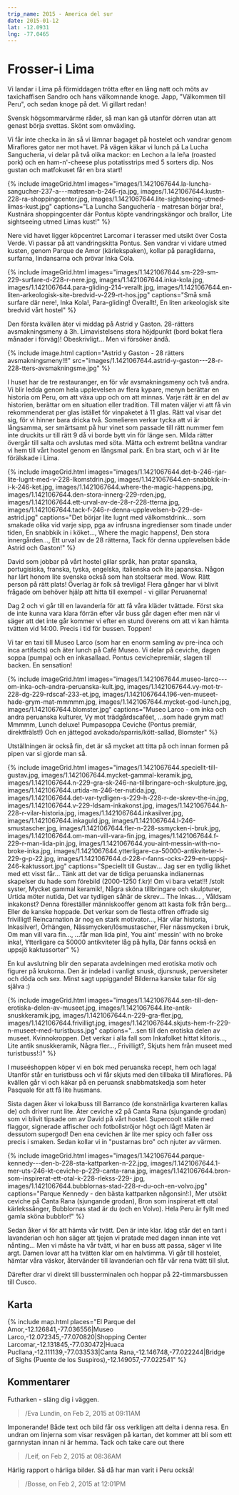 ```yaml
---
trip_name: 2015 - America del sur
date: 2015-01-12
lat: -12.0931
lng: -77.0465
---
```


# Frosser-i Lima

Vi landar i Lima på förmiddagen trötta efter en lång natt och möts av taxichaffisen Sandro och hans välkomnande knoge. Japp, "Välkommen till Peru", och sedan knoge på det. Vi gillart redan!

Svensk högsommarvärme råder, så man kan gå utanför dörren utan att genast börja svettas. Skönt som omväxling.

Vi får inte checka in än så vi lämnar bagaget på hostelet och vandrar genom Miraflores gator ner mot havet. På vägen käkar vi lunch på La Lucha Sangucheria, vi delar på två olika mackor: en Lechon a la leña (roasted pork) och en ham-n'-cheese plus potatisstrips med 5 sorters dip. Nos gustan och matfokuset får en bra start!

{% include imageGrid.html
  images="images/1.1421067644.la-luncha-sangucher-237-a---matresan-b-246-rja.jpg, images/1.1421067644.kustn-228-ra-shoppingcenter.jpg, images/1.1421067644.lite-sightseeing-utmed-limas-kust.jpg"
  captions="La Luncha Sanguchería - matresan börjar bra!, Kustnära shoppingcenter där Pontus köpte vandringskängor och brallor, Lite sightseeing utmed Limas kust!"
%}

Nere vid havet ligger köpcentret Larcomar i terasser med utsikt över Costa Verde. Vi passar på att vandringskitta Pontus. Sen vandrar vi vidare utmed kusten, genom Parque de Amor (kärlekspaken), kollar på paraglidarna, surfarna, lindansarna och prövar Inka Cola.

{% include imageGrid.html
  images="images/1.1421067644.sm-229-sm-229-surfare-d-228-r-nere.jpg, images/1.1421067644.inka-kola.jpg, images/1.1421067644.para-gliding-214-verallt.jpg, images/1.1421067644.en-liten-arkeologisk-site-bredvid-v-229-rt-hos.jpg"
  captions="Små små surfare där nere!, Inka Kola!, Para-gliding! Överallt!, En liten arkeologisk site bredvid vårt hostel"
%}

Den första kvällen äter vi middag på Astrid y Gaston. 28-rätters avsmakningsmeny á 3h. Limavistelsens stora höjdpunkt (bord bokat flera månader i förväg)! Obeskrivligt... Men vi försöker ändå.

{% include image.html caption="Astrid y Gaston - 28 rätters avsmakningsmeny!!!" src="images/1.1421067644.astrid-y-gaston---28-r-228-tters-avsmakningsme.jpg" %}

I huset har de tre restauranger, en för vår avsmakningsmeny och två andra. Vi blir ledda genom hela upplevelsen av flera kypare, menyn berättar en historia om Peru, om att växa upp och om att minnas. Varje rätt är en del av historien, berättar om en situation eller tradition. Till maten väljer vi att få vin rekommenderat per glas istället för vinpaketet á 11 glas. Rätt val visar det sig, för vi hinner bara dricka två. Somelieren verkar tycka att vi är långsamma, ser smärtsamt på hur vinet som passade till rätt nummer fem inte druckits ur till rätt 9 då vi borde bytt vin för länge sen. Milda rätter övergår till salta och avslutas med söta. Mätta och extremt belåtna vandrar vi hem till vårt hostel genom en långsmal park. En bra start, och vi är lite förälskade i Lima.

{% include imageGrid.html
  images="images/1.1421067644.det-b-246-rjar-lite-lugnt-med-v-228-lkomstdrin.jpg, images/1.1421067644.en-snabbkik-in-i-k-246-ket.jpg, images/1.1421067644.where-the-magic-happens.jpg, images/1.1421067644.den-stora-innerg-229-rden.jpg, images/1.1421067644.ett-urval-av-de-28-r-228-tterna.jpg, images/1.1421067644.tack-f-246-r-denna-upplevelsen-b-229-de-astrid.jpg"
  captions="Det börjar lite lugnt med välkomstdrink... som smakade olika vid varje sipp, pga av infrusna ingredienser som tinade under tiden, En snabbkik in i köket..., Where the magic happens!, Den stora innergården..., Ett urval av de 28 rätterna, Tack för denna upplevelsen både Astrid och Gaston!"
%}

David som jobbar på vårt hostel gillar språk, han pratar spanska, portugisiska, franska, tyska, engelska, italienska och lite japanska. Någon har lärt honom lite svenska också som han stoltserar med. Wow. Rätt person på rätt plats! Överlag är folk så trevliga! Flera gånger har vi blivit frågade om behöver hjälp att hitta till exempel - vi gillar Peruanerna!

Dag 2 och vi går till en lavandería för att få våra kläder tvättade. Först ska de inte kunna vara klara förrän efter vår buss går dagen efter men när vi säger att det inte går kommer vi efter en stund överens om att vi kan hämta tvätten vid 14:00. Precis i tid för bussen. Toppen!

Vi tar en taxi till Museo Larco (som har en enorm samling av pre-inca och inca artifacts) och äter lunch på Café Museo. Vi delar på ceviche, dagen soppa (pumpa) och en inkasallaad. Pontus cevichepremiär, slagen till backen. En sensation!

{% include imageGrid.html
  images="images/1.1421067644.museo-larco---om-inka-och-andra-peruanska-kult.jpg, images/1.1421067644.vy-mot-tr-228-dg-229-rdscaf-233-et.jpg, images/1.1421067644.196-ven-museet-hade-grym-mat-mmmmm.jpg, images/1.1421067644.mycket-god-lunch.jpg, images/1.1421067644.blomster.jpg"
  captions="Museo Larco - om inka och andra peruanska kulturer, Vy mot trädgårdscaféet, ...som hade grym mat! Mmmmm, Lunch deluxe! Pumpasoppa Ceviche (Pontus premiär, direktfrälst!) Och en jättegod avokado/sparris/kött-sallad, Blomster"
%}

Utställningen är också fin, det är så mycket att titta på och innan formen på pipen var si gjorde man så.

{% include imageGrid.html
  images="images/1.1421067644.speciellt-till-gustav.jpg, images/1.1421067644.mycket-gammal-keramik.jpg, images/1.1421067644.n-229-gra-sk-246-na-tillbringare-och-skulpture.jpg, images/1.1421067644.urtida-m-246-ter-nutida.jpg, images/1.1421067644.det-var-tydligen-s-229-h-228-r-de-skrev-the-in.jpg, images/1.1421067644.v-229-ldsam-inkakonst.jpg, images/1.1421067644.h-228-r-vilar-historia.jpg, images/1.1421067644.inkasilver.jpg, images/1.1421067644.inkaguld.jpg, images/1.1421067644.l-246-smustascher.jpg, images/1.1421067644.fler-n-228-ssmycken-i-bruk.jpg, images/1.1421067644.om-man-vill-vara-fin.jpg, images/1.1421067644.f-229-r-man-lida-pin.jpg, images/1.1421067644.you-aint-messin-with-no-broke-inka.jpg, images/1.1421067644.ytterligare-ca-50000-antikviteter-l-229-g-p-22.jpg, images/1.1421067644.d-228-r-fanns-ocks-229-en-uppsj-246-kaktussort.jpg"
  captions="Speciellt till Gustav... Jag ser en tydlig likhet med ett visst får... Tänk att det var de tidiga peruanska indianernas skapelser du hade som förebild (2000-1250 f.kr)! Om vi bara vetat!!! /stolt syster, Mycket gammal keramik!, Några sköna tillbringare och skulpturer, Urtida möter nutida, Det var tydligen såhär de skrev... The Inkas... , Våldsam inkakonst? Denna föreställer människooffer genom att kasta folk från berg... Eller de kanske hoppade. Det verkar som de flesta offren offrade sig frivilligt! Reincarnation är nog en stark motivator..., Här vilar historia, Inkasilver!, Örhängen, Nässmycken/lösmustascher, Fler nässmycken i bruk, Om man vill vara fin..., ...får man lida pin!, You aint' messin' with no broke inka!, Ytterligare ca 50000 antikviteter låg på hylla, Där fanns också en uppsjö kaktussorter"
%}

En kul avslutning blir den separata avdelningen med erotiska motiv och figurer på krukorna. Den är indelad i vanligt snusk, djursnusk, perversiteter och döda och sex. Minst sagt uppiggande! Bilderna kanske talar för sig själva :)

{% include imageGrid.html
  images="images/1.1421067644.sen-till-den-erotiska-delen-av-museet.jpg, images/1.1421067644.lite-antik-snuskkeramik.jpg, images/1.1421067644.n-229-gra-fler.jpg, images/1.1421067644.frivilligt.jpg, images/1.1421067644.skjuts-hem-fr-229-n-museet-med-turistbuss.jpg"
  captions="...sen till den erotiska delen av museet. Kvinnokroppen. Det verkar i alla fall som Inkafolket hittat klitoris..., Lite antik snuskkeramik, Några fler..., Frivilligt?, Skjuts hem från museet med turistbuss!:)"
%}

I museéshoppen köper vi en bok med peruanska recept, hem och laga! Utanför står en turistbuss och vi får skjuts med den tillbaka till Miraflores. På kvällen går vi och käkar på en peruansk snabbmatskedja som heter Pasquale för att få lite husmans.

Sista dagen åker vi lokalbuss till Barranco (de konstnärliga kvarteren kallas de) och driver runt lite. Äter ceviche x2 på Canta Rana (sjungande grodan) som vi blivit tipsade om av David på vårt hostel. Supercoolt ställe med flaggor, signerade affischer och fotbollströjor högt och lågt! Maten är dessutom supergod! Den ena cevichen är lite mer spicy och faller oss precis i smaken. Sedan kollar vi in "pustarnas bro" och njuter av värmen.

{% include imageGrid.html
  images="images/1.1421067644.parque-kennedy---den-b-228-sta-kattparken-n-22.jpg, images/1.1421067644.1-mer-uts-246-kt-ceviche-p-229-canta-rana.jpg, images/1.1421067644.bron-som-inspirerat-ett-otal-k-228-rlekss-229-.jpg, images/1.1421067644.bubblornas-stad-228-r-du-och-en-volvo.jpg"
  captions="Parque Kennedy - den bästa kattparken någonsin!:), Mer utsökt ceviche på Canta Rana (sjungande grodan), Bron som inspirerat ett otal kärlekssånger, Bubblornas stad är du (och en Volvo). Hela Peru är fyllt med gamla sköna bubblor!"
%}

Sedan åker vi för att hämta vår tvätt. Den är inte klar. Idag står det en tant i lavanderian och hon säger att tjejen vi pratade med dagen innan inte vet nånting...
Men vi måste ha vår tvätt, vi har en buss att passa, säger vi lite argt. Damen lovar att ha tvätten klar om en halvtimma. Vi går till hostelet, hämtar våra väskor, återvänder till lavanderian och får vår rena tvätt till slut.

Därefter drar vi direkt till bussterminalen och hoppar på 22-timmarsbussen till Cusco.

## Karta

{% include map.html places="El Parque del Amor,-12.126841,-77.036556|Museo Larco,-12.072345,-77.070820|Shopping Center Larcomar,-12.131845,-77.030472|Huaca Pucllana,-12.111139,-77.033533|Canta Rana,-12.146748,-77.022244|Bridge of Sighs (Puente de los Suspiros),-12.149057,-77.022541" %}

## Kommentarer

Futharken - släng dig i väggen.
> /Eva Lundin, on Feb 2, 2015 at 09:11AM

Imponerande! Både text och bild får oss verkligen att delta i denna resa. En undran om linjerna som visar resvägen på kartan, det kommer att bli som ett garnnystan innan ni är hemma.
Tack och take care out there
> /Leif, on Feb 2, 2015 at 08:36AM

Härlig rapport o härliga bilder. Så då har man varit i Peru också!
> /Bosse, on Feb 2, 2015 at 12:01PM
